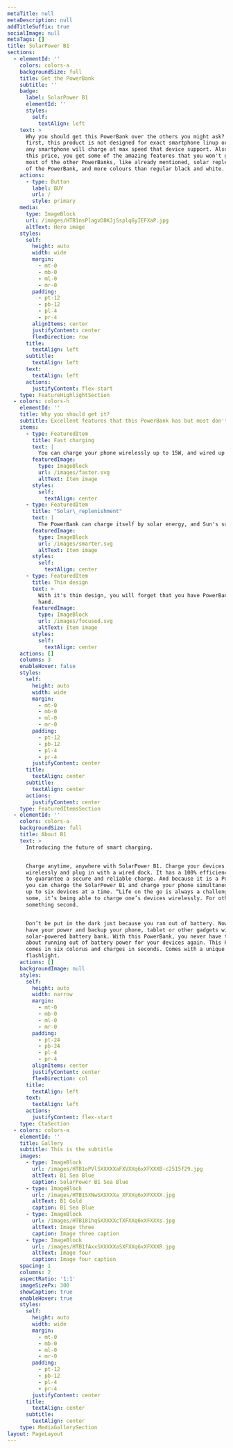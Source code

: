 ```yaml
---
metaTitle: null
metaDescription: null
addTitleSuffix: true
socialImage: null
metaTags: []
title: SolarPower B1
sections:
  - elementId: ''
    colors: colors-a
    backgroundSize: full
    title: Get the PowerBank
    subtitle: ''
    badge:
      label: SolarPower B1
      elementId: ''
      styles:
        self:
          textAlign: left
    text: >
      Why you should get this PowerBank over the others you might ask? Well, for
      first, this product is not designed for exact smartphone linup or brand,
      any smartphone will charge at max speed that device support. Also, for
      this price, you get some of the amazing features that you won't get with
      most of the other PowerBanks, like already mentioned, solar replenishment
      of the PowerBank, and more colours than regular black and white.
    actions:
      - type: Button
        label: BUY
        url: /
        style: primary
    media:
      type: ImageBlock
      url: /images/HTB1nsPlagvD8KJjSsplq6yIEFXaP.jpg
      altText: Hero image
    styles:
      self:
        height: auto
        width: wide
        margin:
          - mt-0
          - mb-0
          - ml-0
          - mr-0
        padding:
          - pt-12
          - pb-12
          - pl-4
          - pr-4
        alignItems: center
        justifyContent: center
        flexDirection: row
      title:
        textAlign: left
      subtitle:
        textAlign: left
      text:
        textAlign: left
      actions:
        justifyContent: flex-start
    type: FeatureHighlightSection
  - colors: colors-h
    elementId: ''
    title: Why you should get it?
    subtitle: Excellent features that this PowerBank has but most don't.
    items:
      - type: FeaturedItem
        title: Fast charging
        text: |
          You can charge your phone wirelessly up to 15W, and wired up to 30W.
        featuredImage:
          type: ImageBlock
          url: /images/faster.svg
          altText: Item image
        styles:
          self:
            textAlign: center
      - type: FeaturedItem
        title: "Solar\_replenishment"
        text: |
          The PowerBank can charge itself by solar energy, and Sun's sunshine.
        featuredImage:
          type: ImageBlock
          url: /images/smarter.svg
          altText: Item image
        styles:
          self:
            textAlign: center
      - type: FeaturedItem
        title: Thin design
        text: >
          With it's thin design, you will forget that you have PowerBank in your
          hand.
        featuredImage:
          type: ImageBlock
          url: /images/focused.svg
          altText: Item image
        styles:
          self:
            textAlign: center
    actions: []
    columns: 3
    enableHover: false
    styles:
      self:
        height: auto
        width: wide
        margin:
          - mt-0
          - mb-0
          - ml-0
          - mr-0
        padding:
          - pt-12
          - pb-12
          - pl-4
          - pr-4
        justifyContent: center
      title:
        textAlign: center
      subtitle:
        textAlign: center
      actions:
        justifyContent: center
    type: FeaturedItemsSection
  - elementId: ''
    colors: colors-a
    backgroundSize: full
    title: About B1
    text: >
      Introducing the future of smart charging.


      Charge anytime, anywhere with SolarPower B1. Charge your devices
      wirelessly and plug in with a wired dock. It has a 100% efficiency rating
      to guarantee a secure and reliable charge. And because it is a PowerBank,
      you can charge the SolarPower B1 and charge your phone simultaneously for
      up to six devices at a time. “Life on the go is always a challenge''. For
      some, it’s being able to charge one’s devices wirelessly. For others it's
      something second.


      Don’t be put in the dark just because you ran out of battery. Now you can
      have your power and backup your phone, tablet or other gadgets with this
      solar-powered battery bank. With this PowerBank, you never have to worry
      about running out of battery power for your devices again. This PowerBank
      comes in six colorus and charges in seconds. Comes with a unique LED
      flashlight.
    actions: []
    backgroundImage: null
    styles:
      self:
        height: auto
        width: narrow
        margin:
          - mt-0
          - mb-0
          - ml-0
          - mr-0
        padding:
          - pt-24
          - pb-24
          - pl-4
          - pr-4
        alignItems: center
        justifyContent: center
        flexDirection: col
      title:
        textAlign: left
      text:
        textAlign: left
      actions:
        justifyContent: flex-start
    type: CtaSection
  - colors: colors-a
    elementId: ''
    title: Gallery
    subtitle: This is the subtitle
    images:
      - type: ImageBlock
        url: /images/HTB1oPVlSXXXXXaFXVXXq6xXFXXXB-c2515f29.jpg
        altText: B1 Sea Blue
        caption: SolarPower B1 Sea Blue
      - type: ImageBlock
        url: /images/HTB1SXNwSXXXXXa_XFXXq6xXFXXXX.jpg
        altText: B1 Gold
        caption: B1 Sea Blue
      - type: ImageBlock
        url: /images/HTB181hqSXXXXXcTXFXXq6xXFXXXs.jpg
        altText: Image three
        caption: Image three caption
      - type: ImageBlock
        url: /images/HTB1fAxxSXXXXXaSXFXXq6xXFXXXR.jpg
        altText: Image four
        caption: Image four caption
    spacing: 1
    columns: 2
    aspectRatio: '1:1'
    imageSizePx: 300
    showCaption: true
    enableHover: true
    styles:
      self:
        height: auto
        width: wide
        margin:
          - mt-0
          - mb-0
          - ml-0
          - mr-0
        padding:
          - pt-12
          - pb-12
          - pl-4
          - pr-4
        justifyContent: center
      title:
        textAlign: center
      subtitle:
        textAlign: center
    type: MediaGallerySection
layout: PageLayout
---
```

